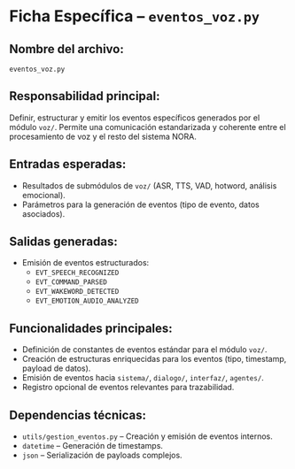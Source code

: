 # Ficha Específica – `eventos_voz.py`

## Nombre del archivo:
`eventos_voz.py`

## Responsabilidad principal:
Definir, estructurar y emitir los eventos específicos generados por el módulo `voz/`. Permite una comunicación estandarizada y coherente entre el procesamiento de voz y el resto del sistema NORA.

## Entradas esperadas:
- Resultados de submódulos de `voz/` (ASR, TTS, VAD, hotword, análisis emocional).
- Parámetros para la generación de eventos (tipo de evento, datos asociados).

## Salidas generadas:
- Emisión de eventos estructurados:
  - `EVT_SPEECH_RECOGNIZED`
  - `EVT_COMMAND_PARSED`
  - `EVT_WAKEWORD_DETECTED`
  - `EVT_EMOTION_AUDIO_ANALYZED`

## Funcionalidades principales:
- Definición de constantes de eventos estándar para el módulo `voz/`.
- Creación de estructuras enriquecidas para los eventos (tipo, timestamp, payload de datos).
- Emisión de eventos hacia `sistema/`, `dialogo/`, `interfaz/`, `agentes/`.
- Registro opcional de eventos relevantes para trazabilidad.

## Dependencias técnicas:
- `utils/gestion_eventos.py` – Creación y emisión de eventos internos.
- `datetime` – Generación de timestamps.
- `json` – Serialización de payloads complejos.

